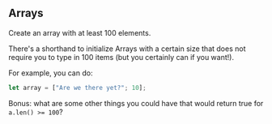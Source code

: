 ## Arrays

Create an array with at least 100 elements.

<div class="hint">
  There's a shorthand to initialize Arrays with a certain size that does not require you to type in 100 items (but you certainly can if you want!).

  For example, you can do:
  ```rust
  let array = ["Are we there yet?"; 10];
  ```
</div>

Bonus: what are some other things you could have that would return true for `a.len() >= 100`?
